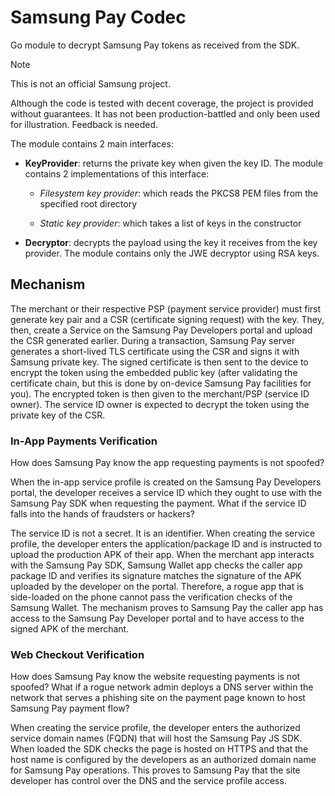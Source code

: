 # Samsung Pay Codec

Go module to decrypt Samsung Pay tokens as received from the SDK.

> [!NOTE]  
> This is not an official Samsung project.

Although the code is tested with decent coverage, the project is provided without guarantees. It has not been production-battled and only been used for illustration. Feedback is needed.

The module contains 2 main interfaces:

-	**KeyProvider**: returns the private key when given the key ID. The module contains 2 implementations of this interface:
    - _Filesystem key provider_: which reads the PKCS8 PEM files from the specified root directory

    - _Static key provider_: which takes a list of keys in the constructor

-	**Decryptor**: decrypts the payload using the key it receives from the key provider. The module contains only the JWE decryptor using RSA keys.

## Mechanism

The merchant or their respective PSP (payment service provider) must first generate key pair and a CSR (certificate signing request) with the key. They, then, create a Service on the Samsung Pay Developers portal and upload the CSR generated earlier. During a transaction, Samsung Pay server generates a short-lived TLS certificate using the CSR and signs it with Samsung private key. The signed certificate is then sent to the device to encrypt the token using the embedded public key (after validating the certificate chain, but this is done by on-device Samsung Pay facilities for you). The encrypted token is then given to the merchant/PSP (service ID owner). The service ID owner is expected to decrypt the token using the private key of the CSR.

### In-App Payments Verification

How does Samsung Pay know the app requesting payments is not spoofed?

When the in-app service profile is created on the Samsung Pay Developers portal, the developer receives a service ID which they ought to use with the Samsung Pay SDK when requesting the payment. What if the service ID falls into the hands of fraudsters or hackers?

The service ID is not a secret. It is an identifier. When creating the service profile, the developer enters the application/package ID and is instructed to upload the production APK of their app. When the merchant app interacts with the Samsung Pay SDK, Samsung Wallet app checks the caller app package ID and verifies its signature matches the signature of the APK uploaded by the developer on the portal. Therefore, a rogue app that is side-loaded on the phone cannot pass the verification checks of the Samsung Wallet. The mechanism proves to Samsung Pay the caller app has access to the Samsung Pay Developer portal and to have access to the signed APK of the merchant.

### Web Checkout Verification

How does Samsung Pay know the website requesting payments is not spoofed? What if a rogue network admin deploys a DNS server within the network that serves a phishing site on the payment page known to host Samsung Pay payment flow?

When creating the service profile, the developer enters the authorized service domain names (FQDN) that will host the Samsung Pay JS SDK. When loaded the SDK checks the page is hosted on HTTPS and that the host name is configured by the developers as an authorized domain name for Samsung Pay operations. This proves to Samsung Pay that the site developer has control over the DNS and the service profile access.
